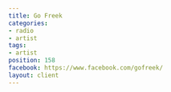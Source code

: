 ```yaml
---
title: Go Freek
categories:
- radio
- artist
tags:
- artist
position: 158
facebook: https://www.facebook.com/gofreek/
layout: client
---
```


